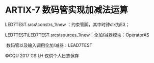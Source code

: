 # ARTIX-7 数码管实现加减法运算

LED7TEST.srcs\constrs_1\new ：约束管脚，其中时钟clk为E3；

LED7TEST\LED7TEST.srcs\sources_1\new：全加/减器模块：OperatorAS

​		                                                                     数码管以及输入调用全加/减器：LEAD7TEST

&copy;CQU 2017 CS LH 仅供个人日志保存



